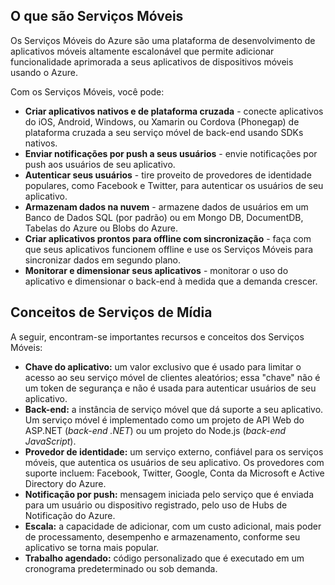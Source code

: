 ## <a name="what-is"></a>O que são Serviços Móveis

Os Serviços Móveis do Azure são uma plataforma de desenvolvimento de aplicativos móveis altamente escalonável que permite adicionar funcionalidade aprimorada a seus aplicativos de dispositivos móveis usando o Azure.

Com os Serviços Móveis, você pode:

+ **Criar aplicativos nativos e de plataforma cruzada** - conecte aplicativos do iOS, Android, Windows, ou Xamarin ou Cordova (Phonegap) de plataforma cruzada a seu serviço móvel de back-end usando SDKs nativos.  
+ **Enviar notificações por push a seus usuários** - envie notificações por push aos usuários de seu aplicativo.
+ **Autenticar seus usuários** - tire proveito de provedores de identidade populares, como Facebook e Twitter, para autenticar os usuários de seu aplicativo.
+ **Armazenam dados na nuvem** - armazene dados de usuários em um Banco de Dados SQL (por padrão) ou em Mongo DB, DocumentDB, Tabelas do Azure ou Blobs do Azure. 
+ **Criar aplicativos prontos para offline com sincronização** - faça com que seus aplicativos funcionem offline e use os Serviços Móveis para sincronizar dados em segundo plano.
+ **Monitorar e dimensionar seus aplicativos** - monitorar o uso do aplicativo e dimensionar o back-end à medida que a demanda crescer. 

## <a name="concepts"> </a>Conceitos de Serviços de Mídia

A seguir, encontram-se importantes recursos e conceitos dos Serviços Móveis:

+ **Chave do aplicativo:** um valor exclusivo que é usado para limitar o acesso ao seu serviço móvel de clientes aleatórios; essa "chave" não é um token de segurança e não é usada para autenticar usuários de seu aplicativo.    
+ **Back-end:** a instância de serviço móvel que dá suporte a seu aplicativo. Um serviço móvel é implementado como um projeto de API Web do ASP.NET (*back-end .NET*) ou um projeto do Node.js (*back-end JavaScript*).
+ **Provedor de identidade:** um serviço externo, confiável para os serviços móveis, que autentica os usuários de seu aplicativo. Os provedores com suporte incluem: Facebook, Twitter, Google, Conta da Microsoft e Active Directory do Azure. 
+ **Notificação por push:** mensagem iniciada pelo serviço que é enviada para um usuário ou dispositivo registrado, pelo uso de Hubs de Notificação do Azure.
+ **Escala:** a capacidade de adicionar, com um custo adicional, mais poder de processamento, desempenho e armazenamento, conforme seu aplicativo se torna mais popular.
+ **Trabalho agendado:** código personalizado que é executado em um cronograma predeterminado ou sob demanda.

<!---HONumber=Oct15_HO3-->
